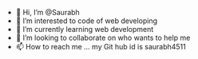 - 👋 Hi, I’m @Saurabh
- 👀 I’m interested to code of web developing 
- 🌱 I’m currently learning  web development 
- 💞️ I’m looking to collaborate on who wants to help me 
- 📫 How to reach me ... my Git hub  id is saurabh4511

<!---
Saurabh4511/Saurabh4511 is a ✨ special ✨ repository because its `README.md` (this file) appears on your GitHub profile.
You can click the Preview link to take a look at your changes.
--->
